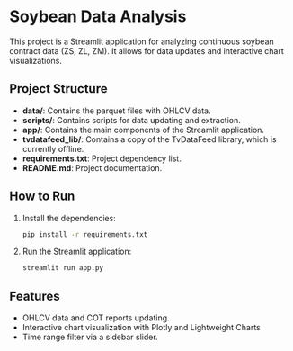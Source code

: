 # Soybean Data Analysis

This project is a Streamlit application for analyzing continuous soybean contract data (ZS, ZL, ZM). It allows for data updates and interactive chart visualizations.

## Project Structure

- **data/**: Contains the parquet files with OHLCV data.
- **scripts/**: Contains scripts for data updating and extraction.
- **app/**: Contains the main components of the Streamlit application.
- **tvdatafeed_lib/**: Contains a copy of the TvDataFeed library, which is currently offline.
- **requirements.txt**: Project dependency list.
- **README.md**: Project documentation.

## How to Run

1. Install the dependencies:
    ```bash
    pip install -r requirements.txt
    ```

2. Run the Streamlit application:
    ```bash
    streamlit run app.py
    ```

## Features

- OHLCV data and COT reports updating.
- Interactive chart visualization with Plotly and Lightweight Charts
- Time range filter via a sidebar slider.
